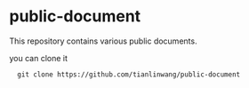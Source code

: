 # public-document

This repository contains various public documents.

you can clone it

      git clone https://github.com/tianlinwang/public-document
